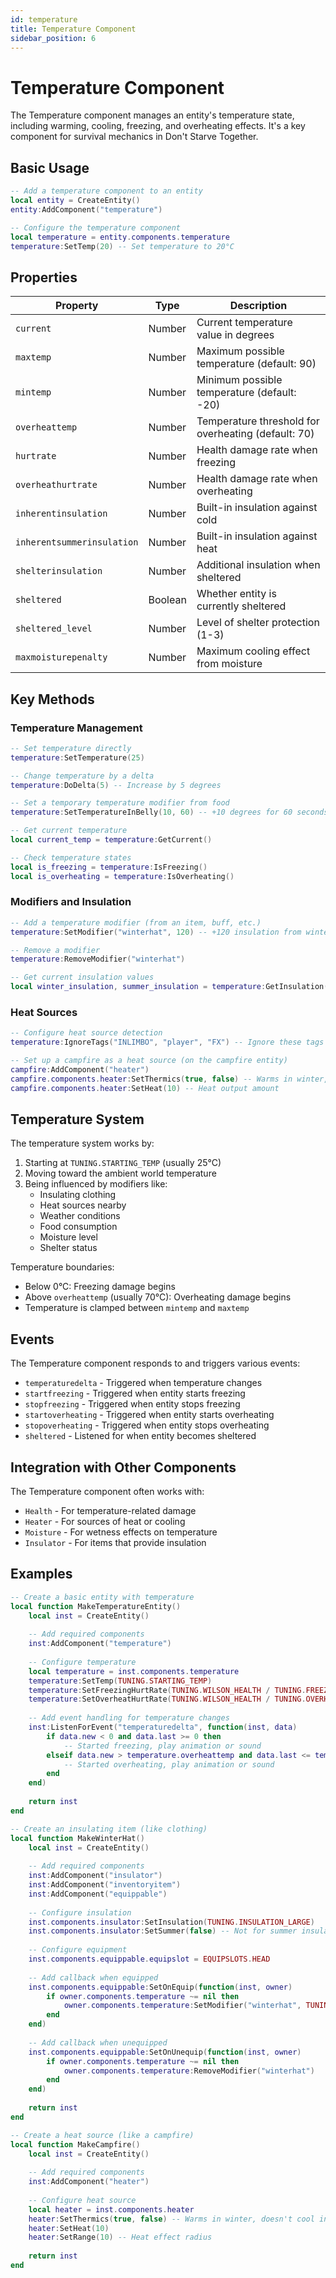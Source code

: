 ```yaml
---
id: temperature
title: Temperature Component
sidebar_position: 6
---
```


# Temperature Component

The Temperature component manages an entity's temperature state, including warming, cooling, freezing, and overheating effects. It's a key component for survival mechanics in Don't Starve Together.

## Basic Usage

```lua
-- Add a temperature component to an entity
local entity = CreateEntity()
entity:AddComponent("temperature")

-- Configure the temperature component
local temperature = entity.components.temperature
temperature:SetTemp(20) -- Set temperature to 20°C
```

## Properties

| Property | Type | Description |
|----------|------|-------------|
| `current` | Number | Current temperature value in degrees |
| `maxtemp` | Number | Maximum possible temperature (default: 90) |
| `mintemp` | Number | Minimum possible temperature (default: -20) |
| `overheattemp` | Number | Temperature threshold for overheating (default: 70) |
| `hurtrate` | Number | Health damage rate when freezing |
| `overheathurtrate` | Number | Health damage rate when overheating |
| `inherentinsulation` | Number | Built-in insulation against cold |
| `inherentsummerinsulation` | Number | Built-in insulation against heat |
| `shelterinsulation` | Number | Additional insulation when sheltered |
| `sheltered` | Boolean | Whether entity is currently sheltered |
| `sheltered_level` | Number | Level of shelter protection (1-3) |
| `maxmoisturepenalty` | Number | Maximum cooling effect from moisture |

## Key Methods

### Temperature Management

```lua
-- Set temperature directly
temperature:SetTemperature(25)

-- Change temperature by a delta
temperature:DoDelta(5) -- Increase by 5 degrees

-- Set a temporary temperature modifier from food
temperature:SetTemperatureInBelly(10, 60) -- +10 degrees for 60 seconds

-- Get current temperature
local current_temp = temperature:GetCurrent()

-- Check temperature states
local is_freezing = temperature:IsFreezing()
local is_overheating = temperature:IsOverheating()
```

### Modifiers and Insulation

```lua
-- Add a temperature modifier (from an item, buff, etc.)
temperature:SetModifier("winterhat", 120) -- +120 insulation from winter hat

-- Remove a modifier
temperature:RemoveModifier("winterhat")

-- Get current insulation values
local winter_insulation, summer_insulation = temperature:GetInsulation()
```

### Heat Sources

```lua
-- Configure heat source detection
temperature:IgnoreTags("INLIMBO", "player", "FX") -- Ignore these tags when finding heaters

-- Set up a campfire as a heat source (on the campfire entity)
campfire:AddComponent("heater")
campfire.components.heater:SetThermics(true, false) -- Warms in winter, doesn't cool in summer
campfire.components.heater:SetHeat(10) -- Heat output amount
```

## Temperature System

The temperature system works by:

1. Starting at `TUNING.STARTING_TEMP` (usually 25°C)
2. Moving toward the ambient world temperature
3. Being influenced by modifiers like:
   - Insulating clothing
   - Heat sources nearby
   - Weather conditions
   - Food consumption
   - Moisture level
   - Shelter status

Temperature boundaries:
- Below 0°C: Freezing damage begins
- Above `overheattemp` (usually 70°C): Overheating damage begins
- Temperature is clamped between `mintemp` and `maxtemp`

## Events

The Temperature component responds to and triggers various events:

- `temperaturedelta` - Triggered when temperature changes
- `startfreezing` - Triggered when entity starts freezing
- `stopfreezing` - Triggered when entity stops freezing
- `startoverheating` - Triggered when entity starts overheating
- `stopoverheating` - Triggered when entity stops overheating
- `sheltered` - Listened for when entity becomes sheltered

## Integration with Other Components

The Temperature component often works with:

- `Health` - For temperature-related damage
- `Heater` - For sources of heat or cooling
- `Moisture` - For wetness effects on temperature
- `Insulator` - For items that provide insulation

## Examples

```lua
-- Create a basic entity with temperature
local function MakeTemperatureEntity()
    local inst = CreateEntity()
    
    -- Add required components
    inst:AddComponent("temperature")
    
    -- Configure temperature
    local temperature = inst.components.temperature
    temperature:SetTemp(TUNING.STARTING_TEMP)
    temperature:SetFreezingHurtRate(TUNING.WILSON_HEALTH / TUNING.FREEZING_KILL_TIME)
    temperature:SetOverheatHurtRate(TUNING.WILSON_HEALTH / TUNING.OVERHEATING_KILL_TIME)
    
    -- Add event handling for temperature changes
    inst:ListenForEvent("temperaturedelta", function(inst, data)
        if data.new < 0 and data.last >= 0 then
            -- Started freezing, play animation or sound
        elseif data.new > temperature.overheattemp and data.last <= temperature.overheattemp then
            -- Started overheating, play animation or sound
        end
    end)
    
    return inst
end

-- Create an insulating item (like clothing)
local function MakeWinterHat()
    local inst = CreateEntity()
    
    -- Add required components
    inst:AddComponent("insulator")
    inst:AddComponent("inventoryitem")
    inst:AddComponent("equippable")
    
    -- Configure insulation
    inst.components.insulator:SetInsulation(TUNING.INSULATION_LARGE)
    inst.components.insulator:SetSummer(false) -- Not for summer insulation
    
    -- Configure equipment
    inst.components.equippable.equipslot = EQUIPSLOTS.HEAD
    
    -- Add callback when equipped
    inst.components.equippable:SetOnEquip(function(inst, owner)
        if owner.components.temperature ~= nil then
            owner.components.temperature:SetModifier("winterhat", TUNING.INSULATION_LARGE)
        end
    end)
    
    -- Add callback when unequipped
    inst.components.equippable:SetOnUnequip(function(inst, owner)
        if owner.components.temperature ~= nil then
            owner.components.temperature:RemoveModifier("winterhat")
        end
    end)
    
    return inst
end

-- Create a heat source (like a campfire)
local function MakeCampfire()
    local inst = CreateEntity()
    
    -- Add required components
    inst:AddComponent("heater")
    
    -- Configure heat source
    local heater = inst.components.heater
    heater:SetThermics(true, false) -- Warms in winter, doesn't cool in summer
    heater:SetHeat(10)
    heater:SetRange(10) -- Heat effect radius
    
    return inst
end 